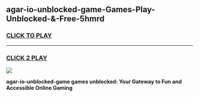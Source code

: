 
## agar-io-unblocked-game-Games-Play-Unblocked-&-Free-5hmrd
<h3>
<a href="https://premium76.site?title=agar-io-unblocked-game&ref=24A">CLICK TO PLAY</a></h3>
<hr>

<h3>
<a href="https://premium76.site?title=agar-io-unblocked-game&ref=24A">CLICK 2 PLAY</a>
  
</h3>

<a href="https://premium76.site?title=agar-io-unblocked-game&ref=24A"><img src="https://clearcache.store/games.png"></a>


**agar-io-unblocked-game games unblocked: Your Gateway to Fun and Accessible Online Gaming**
